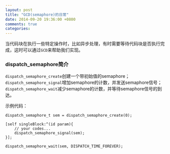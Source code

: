 ```yaml
---
layout: post
title: "GCD(semaphore)的日常"
date: 2014-09-20 19:36:00 +0800
comments: true
categories: 
---
```

 当代码块在执行一些特定操作时，比如异步处理，有时需要等待代码块是否执行完成，这时可以通过`GCD`来帮助我们实现。
### dispatch_semaphore简介
 `dispatch_semaphore_create`创建一个带初始值的semaphore；
 `dispatch_semaphore_signal`增加semaphore的计数，并发送semaphore信号；
 `dispatch_semaphore_wait`减少semaphore的计数，并等待semaphore信号的到达。
 
 示例代码：

    dispatch_semaphore_t sem = dispatch_semaphore_create(0);

    [self singleBlock:^(id param){
        // your codes...
        dispatch_semaphore_signal(sem);
    }];

    dispatch_semaphore_wait(sem, DISPATCH_TIME_FOREVER);


